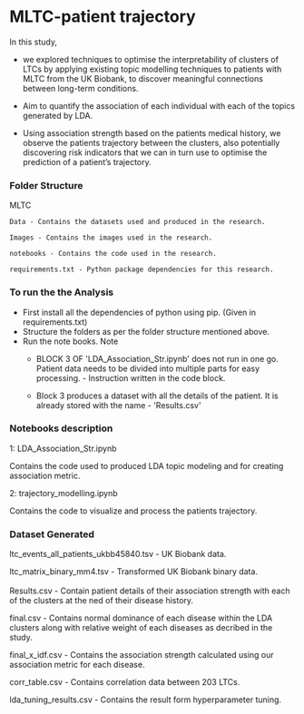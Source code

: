 # MLTC-patient trajectory
In this study, 
* we explored techniques to optimise the interpretability of clusters of LTCs by applying existing topic modelling techniques to patients with MLTC from the UK Biobank, to discover meaningful connections between long-term conditions.
* Aim to quantify the association of each individual with each of the topics generated by LDA.

* Using association strength based on the patients medical history, we observe the patients trajectory between the clusters, also potentially discovering risk indicators that we can in turn use to optimise the prediction of a patient’s trajectory.


### Folder Structure

MLTC

    Data - Contains the datasets used and produced in the research.

    Images - Contains the images used in the research.

    notebooks - Contains the code used in the research.

    requirements.txt - Python package dependencies for this research.


### To run the the Analysis

* First install all the dependencies of python using pip. (Given in requirements.txt)
* Structure the folders as per the folder structure mentioned above.
* Run the note books.
    Note
    * BLOCK 3 OF 'LDA_Association_Str.ipynb' does not run in one go. Patient data needs to be divided into multiple parts for easy processing. - Instruction written in the code block.

    * Block 3 produces a dataset with all the details of the patient. It is already stored with the name - 'Results.csv'



### Notebooks description

1: LDA_Association_Str.ipynb

Contains the code used to produced LDA topic modeling and for creating association metric.

2: trajectory_modelling.ipynb

Contains the code to visualize and process the patients trajectory.


### Dataset Generated

ltc_events_all_patients_ukbb45840.tsv - UK Biobank data.

ltc_matrix_binary_mm4.tsv - Transformed UK Biobank binary data.
<br><br>
Results.csv - Contain patient details of their association strength with each of the clusters at the ned of their disease history.

final.csv - Contains normal dominance of each disease within the LDA clusters along with relative weight of each diseases as decribed in the study.

final_x_idf.csv - Contains the association strength calculated using our association metric for each disease.

corr_table.csv - Contains correlation data between 203 LTCs.

lda_tuning_results.csv - Contains the result form hyperparameter tuning.